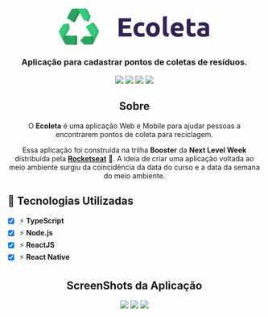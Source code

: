 <h3 align="center">
    <img alt="Logo" title="#logo" width="300px" src=".github/logo.svg">
    <br><br>
    <b>Aplicação para cadastrar pontos de coletas de resíduos.</b>
</h3>

<span align="center">

![](https://img.shields.io/twitter/follow/mrbrunelli_?style=social) ![](https://img.shields.io/github/last-commit/mrbrunelli/ecoleta?style=social) ![](https://img.shields.io/github/repo-size/mrbrunelli/ecoleta?style=social) ![](https://img.shields.io/github/languages/top/mrbrunelli/ecoleta?style=social)

</span>

<span align="center">

## Sobre

O **Ecoleta** é uma aplicação Web e Mobile para ajudar pessoas a encontrarem pontos de coleta para reciclagem.

Essa aplicação foi construída na trilha **Booster** da **Next Level Week** distribuída pela **[Rocketseat](https://rocketseat.com.br/)** :rocket:. A ideia de criar uma aplicação voltada ao meio ambiente surgiu da coincidência da data do curso e a data da semana do meio ambiente.

</span>

## :rocket: Tecnologias Utilizadas
- [x] :zap: **TypeScript**
- [x] :zap: **Node.js**
- [x] :zap: **ReactJS**
- [x] :zap: **React Native**

<span align="center">

## ScreenShots da Aplicação

![](https://i.ibb.co/QrBzpps/ecoleta.png)
![](https://i.ibb.co/PYrx7fG/ecoleta2.png)
![](https://i.ibb.co/37VC8YX/ecoleta3.png)

</span>
